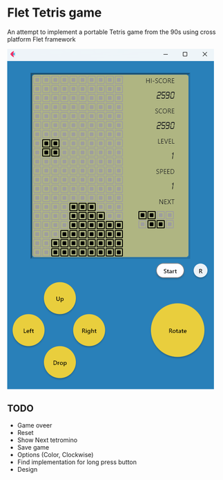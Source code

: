 # Flet Tetris game

An attempt to implement a portable Tetris game from the 90s using cross platform Flet framework

![alt text for screen readers](https://github.com/SergeiVasilyev/Flet_Tetris/blob/main/Doc/pics/Screen_06.png "Text to show on mouseover")


## TODO

- Game oveer
- Reset
- Show Next tetromino
- Save game
- Options (Color, Clockwise)
- Find implementation for long press button
- Design

